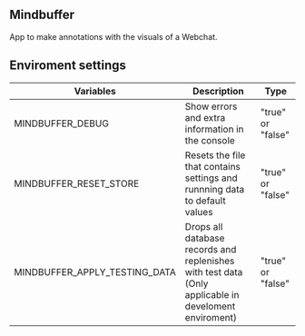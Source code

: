 ## Mindbuffer
App to make annotations with the visuals of a Webchat.


## Enviroment settings

| Variables | Description | Type |
|-|-|-|
| MINDBUFFER_DEBUG | Show errors and extra information in the console | "true" or "false" |
| MINDBUFFER_RESET_STORE | Resets the file that contains settings and runnning data to default values | "true" or "false" |
| MINDBUFFER_APPLY_TESTING_DATA | Drops all database records and replenishes with test data (Only applicable in develoment enviroment)| "true" or "false" |
